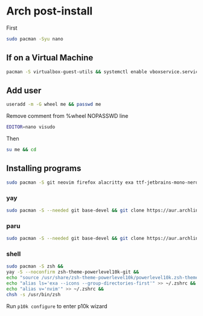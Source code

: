 # Arch post-install
First
```sh
sudo pacman -Syu nano
```
## If on a Virtual Machine
```sh
pacman -S virtualbox-guest-utils && systemctl enable vboxservice.service
```
## Add user
```sh
useradd -m -G wheel me && passwd me
```
Remove comment from %wheel NOPASSWD line
```sh
EDITOR=nano visudo
```
Then
```sh
su me && cd
```
## Installing programs
```sh
sudo pacman -S git neovim firefox alacritty exa ttf-jetbrains-mono-nerd
```
### yay
```sh
sudo pacman -S --needed git base-devel && git clone https://aur.archlinux.org/yay.git && cd yay && makepkg -si && cd && rm -rf yay
```
### paru
```sh
sudo pacman -S --needed git base-devel && git clone https://aur.archlinux.org/paru.git && cd paru && makepkg -si && cd && rm -rf paru
```
### shell
```sh
sudo pacman -S zsh &&
yay -S --noconfirm zsh-theme-powerlevel10k-git &&
echo "source /usr/share/zsh-theme-powerlevel10k/powerlevel10k.zsh-theme" >> ~/.zshrc &&
echo "alias ls='exa --icons --group-directories-first'" >> ~/.zshrc &&
echo "alias v='nvim'" >> ~/.zshrc &&
chsh -s /usr/bin/zsh
```
Run `p10k configure` to enter p10k wizard

